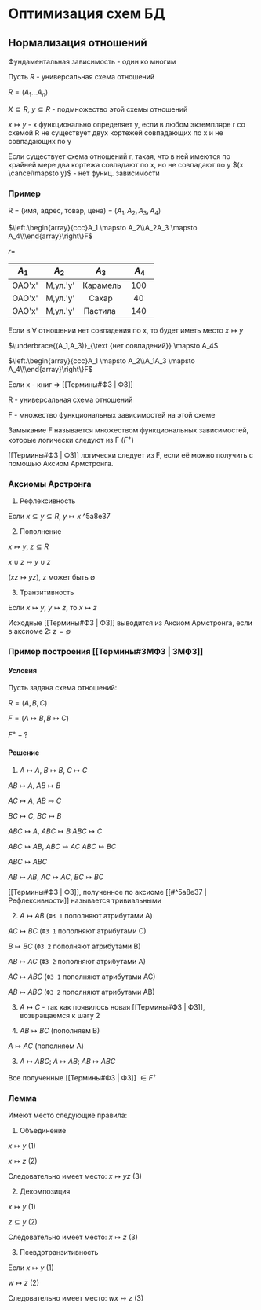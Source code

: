# Оптимизация схем БД

## Нормализация отношений

Фундаментальная зависимость - один ко многим

Пусть $R$ - универсальная схема отношений

$R = (A_1...A_n)$

$X \subseteq R$, $y \subseteq R$ - подмножество этой схемы отношений

$x \mapsto y$ - x функционально определяет y, если в любом экземпляре r со схемой R не существует двух кортежей совпадающих по x и не совпадающих по y

Если существует схема отношений r, такая, что в ней имеются по крайней мере два кортежа совпадают по x, но не совпадают по y $(x \cancel\mapsto y)$ - нет функц. зависимости

### Пример

R = (имя, адрес, товар, цена) = $(A_1, A_2, A_3, A_4)$

$\left.\begin{array}{ccc}A_1 \mapsto A_2\\A_2A_3 \mapsto A_4\\\end{array}\right\}F$

$r =$

| $A_1$  |  $A_2$   |  $A_3$   | $A_4$ |
|:------:|:--------:|:--------:|:-----:|
| ОАО'x' | M,ул.'y' | Карамель |  100  |
| ОАО'x' | M,ул.'y' |  Сахар   |  40   |
| ОАО'x' | M,ул.'y' | Пастила  |  140  |

Если в $\forall$ отношении нет совпадения по x, то будет иметь место $x \mapsto y$

$\underbrace{(A_1,A_3)}_{\text {нет совпадений}} \mapsto A_4$

$\left.\begin{array}{ccc}A_1 \mapsto A_2\\A_1A_3 \mapsto A_4\\\end{array}\right\}F$

  

Если x - книг $\Rightarrow$ [[Термины#ФЗ | ФЗ]]

R - универсальная схема отношений

F - множество функциональных зависимостей на этой схеме

Замыкание F называется множеством функциональных зависимостей, которые логически следуют из F $(F^+)$

[[Термины#ФЗ | ФЗ]] логически следует из F, если её можно получить с помощью Аксиом Армстронга.

  

### Аксиомы Арстронга

1. Рефлексивность

Если $x \subseteq y \subseteq R$, $y \mapsto x$ ^5a8e37

  

2. Пополнение

$x \mapsto y$, $z \subseteq R$

$x \cup z \mapsto y\cup z$

$(xz \mapsto yz)$, z может быть $\emptyset$

  

3. Транзитивность

Если $x \mapsto y$, $y \mapsto z$, то $x \mapsto z$

Исходные [[Термины#ФЗ | ФЗ]] выводится из Аксиом Армстронга, если в аксиоме 2: $z = \emptyset$

  

### Пример построения [[Термины#ЗМФЗ | ЗМФЗ]]

#### Условия

Пусть задана схема отношений:

$R = (A,B,C)$

$F = (A \mapsto B, B \mapsto C)$

$F^+ - ?$

#### Решение

1. $A \mapsto A$, $B \mapsto B$, $C \mapsto C$

$AB \mapsto A$, $AB \mapsto B$

$AC \mapsto A$, $AB \mapsto C$

$BC \mapsto C$, $BC \mapsto B$

$ABC \mapsto A$, $ABC \mapsto B$ $ABC \mapsto C$

$ABC \mapsto AB$, $ABC \mapsto AC$ $ABC \mapsto BC$

$ABC \mapsto ABC$

$AB \mapsto AB$, $AC \mapsto AC$, $BC \mapsto BC$

[[Термины#ФЗ | ФЗ]], полученное по аксиоме [[#^5a8e37 | Рефлексивности]] называется тривиальными

  

2. $A \mapsto AB$ (`ФЗ 1` пополняют атрибутами А)

$AC \mapsto BC$ (`ФЗ 1` пополняют атрибутами C)

$B \mapsto BC$ (`ФЗ 2` пополняют атрибутами B)

$AB \mapsto AC$ (`ФЗ 2` пополняют атрибутами A)

$AC \mapsto ABC$ (`ФЗ 1` пополняют атрибутами AC)

$AB \mapsto ABC$ (`ФЗ 2` пополняют атрибутами AB)

  

3. $A \mapsto C$ - так как появилось новая [[Термины#ФЗ | ФЗ]], возвращаемся к шагу 2

  

2. $AB \mapsto BC$ (пополняем B)

$A \mapsto AC$ (пополняем А)

  

3. $A \mapsto ABC$; $A \mapsto AB$; $AB \mapsto ABC$

Все полученные [[Термины#ФЗ | ФЗ]] $\in F^+$

  

### Лемма

Имеют место следующие правила:

1. Объединение

$x \mapsto y$ (1)

$x \mapsto z$ (2)

Следовательно имеет место: $x \mapsto yz$ (3)

  

2. Декомпозиция

$x \mapsto y$ (1)

$z \subseteq y$ (2)

Следовательно имеет место: $x \mapsto z$ (3)

  

3. Псевдотранзитивность

Если $x \mapsto y$ (1)

$w \mapsto z$ (2)

Следовательно имеет место: $wx \mapsto z$ (3)